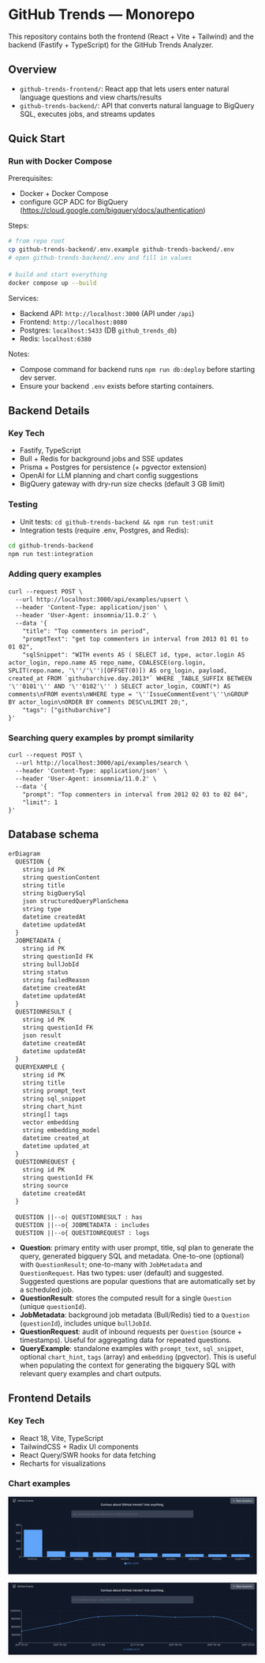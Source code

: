 # GitHub Trends — Monorepo

This repository contains both the frontend (React + Vite + Tailwind) and the backend (Fastify + TypeScript) for the GitHub Trends Analyzer.

## Overview
- `github-trends-frontend/`: React app that lets users enter natural language questions and view charts/results
- `github-trends-backend/`: API that converts natural language to BigQuery SQL, executes jobs, and streams updates

## Quick Start

### Run with Docker Compose
Prerequisites:
- Docker + Docker Compose
- configure GCP ADC for BigQuery (https://cloud.google.com/bigquery/docs/authentication)

Steps:
```bash
# from repo root
cp github-trends-backend/.env.example github-trends-backend/.env
# open github-trends-backend/.env and fill in values

# build and start everything
docker compose up --build
```
Services:
- Backend API: `http://localhost:3000` (API under `/api`)
- Frontend: `http://localhost:8080`
- Postgres: `localhost:5433` (DB `github_trends_db`)
- Redis: `localhost:6380`

Notes:
- Compose command for backend runs `npm run db:deploy` before starting dev server.
- Ensure your backend `.env` exists before starting containers.


## Backend Details

### Key Tech
- Fastify, TypeScript
- Bull + Redis for background jobs and SSE updates
- Prisma + Postgres for persistence (+ pgvector extension)
- OpenAI for LLM planning and chart config suggestions
- BigQuery gateway with dry-run size checks (default 3 GB limit)

### Testing

- Unit tests: `cd github-trends-backend && npm run test:unit`
- Integration tests (require .env, Postgres, and Redis):
```bash
cd github-trends-backend
npm run test:integration
```

### Adding query examples
```
curl --request POST \
  --url http://localhost:3000/api/examples/upsert \
  --header 'Content-Type: application/json' \
  --header 'User-Agent: insomnia/11.0.2' \
  --data '{
	"title": "Top commenters in period",
	"promptText": "get top commenters in interval from 2013 01 01 to 01 02",
	"sqlSnippet": "WITH events AS ( SELECT id, type, actor.login AS actor_login, repo.name AS repo_name, COALESCE(org.login, SPLIT(repo.name, '\''/'\'')[OFFSET(0)]) AS org_login, payload, created_at FROM `githubarchive.day.2013*` WHERE _TABLE_SUFFIX BETWEEN '\''0101'\'' AND '\''0102'\'' ) SELECT actor_login, COUNT(*) AS comments\nFROM events\nWHERE type = '\''IssueCommentEvent'\''\nGROUP BY actor_login\nORDER BY comments DESC\nLIMIT 20;",
	"tags": ["githubarchive"]
}'
```

### Searching query examples by prompt similarity
```
curl --request POST \
  --url http://localhost:3000/api/examples/search \
  --header 'Content-Type: application/json' \
  --header 'User-Agent: insomnia/11.0.2' \
  --data '{
	"prompt": "Top commenters in interval from 2012 02 03 to 02 04",
	"limit": 1
}'
``` 

## Database schema
```mermaid
erDiagram
  QUESTION {
    string id PK
    string questionContent
    string title
    string bigQuerySql
    json structuredQueryPlanSchema
    string type
    datetime createdAt
    datetime updatedAt
  }
  JOBMETADATA {
    string id PK
    string questionId FK
    string bullJobId
    string status
    string failedReason
    datetime createdAt
    datetime updatedAt
  }
  QUESTIONRESULT {
    string id PK
    string questionId FK
    json result
    datetime createdAt
    datetime updatedAt
  }
  QUERYEXAMPLE {
    string id PK
    string title
    string prompt_text
    string sql_snippet
    string chart_hint
    string[] tags
    vector embedding
    string embedding_model
    datetime created_at
    datetime updated_at
  }
  QUESTIONREQUEST {
    string id PK
    string questionId FK
    string source
    datetime createdAt
  }

  QUESTION ||--o| QUESTIONRESULT : has
  QUESTION ||--o{ JOBMETADATA : includes
  QUESTION ||--o{ QUESTIONREQUEST : logs
```

- **Question**: primary entity with user prompt, title, sql plan to generate the query, generated bigquery SQL and metadata. One-to-one (optional) with `QuestionResult`; one-to-many with `JobMetadata` and `QuestionRequest`. Has two types: user (default) and suggested. Suggested questions are popular questions that are automatically set by a scheduled job.
- **QuestionResult**: stores the computed result for a single `Question` (unique `questionId`).
- **JobMetadata**: background job metadata (Bull/Redis) tied to a `Question` (`questionId`), includes unique `bullJobId`.
- **QuestionRequest**: audit of inbound requests per `Question` (source + timestamps). Useful for aggregating data for repeated questions.
- **QueryExample**: standalone examples with `prompt_text`, `sql_snippet`, optional `chart_hint`, `tags` (array) and `embedding` (pgvector). This is useful when populating the context for generating the bigquery SQL with relevant query examples and chart outputs.

## Frontend Details

### Key Tech
- React 18, Vite, TypeScript
- TailwindCSS + Radix UI components
- React Query/SWR hooks for data fetching
- Recharts for visualizations

### Chart examples

![Bar chart example](media/barchart.png)

![Line chart example](media/linechart.png)
